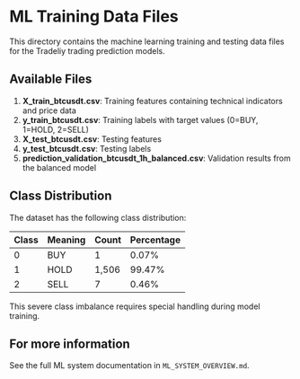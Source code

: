 # ML Training Data Files

This directory contains the machine learning training and testing data files for the Tradeliy trading prediction models.

## Available Files

1. **X_train_btcusdt.csv**: Training features containing technical indicators and price data
2. **y_train_btcusdt.csv**: Training labels with target values (0=BUY, 1=HOLD, 2=SELL)
3. **X_test_btcusdt.csv**: Testing features
4. **y_test_btcusdt.csv**: Testing labels
5. **prediction_validation_btcusdt_1h_balanced.csv**: Validation results from the balanced model

## Class Distribution

The dataset has the following class distribution:

| Class | Meaning | Count | Percentage |
|-------|---------|-------|------------|
| 0     | BUY     | 1     | 0.07%      |
| 1     | HOLD    | 1,506 | 99.47%     |
| 2     | SELL    | 7     | 0.46%      |

This severe class imbalance requires special handling during model training.

## For more information

See the full ML system documentation in `ML_SYSTEM_OVERVIEW.md`.
